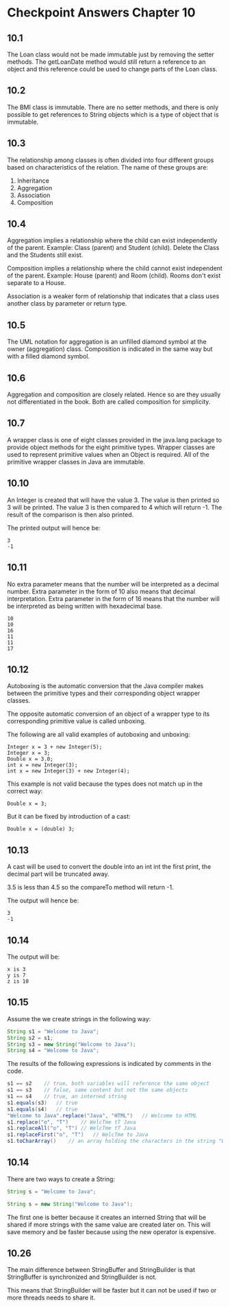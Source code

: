 # Checkpoint Answers Chapter 10 #
## 10.1 ##
The Loan class would not be made immutable just by removing the setter methods. The getLoanDate method would still return a reference to an object and this reference could be used to change parts of the Loan class.  

## 10.2 ##
The BMI class is immutable. There are no setter methods, and there is only possible to get references to String objects which is a type of object that is immutable.

## 10.3 ##
The relationship among classes is often divided into four different groups based on characteristics of the relation. The name of these groups are:  
1. Inheritance  
2. Aggregation  
3. Association  
4. Composition  

## 10.4 ##
Aggregation implies a relationship where the child can exist independently of the parent. Example: Class (parent) and Student (child). Delete the Class and the Students still exist.  

Composition implies a relationship where the child cannot exist independent of the parent. Example: House (parent) and Room (child). Rooms don't exist separate to a House.  

Association is a weaker form of relationship that indicates that a class uses another class by parameter or return type.  

## 10.5 ##
The UML notation for aggregation is an unfilled diamond symbol at the owner (aggregation) class. Composition is indicated in the same way but with a filled diamond symbol.  

## 10.6 ##
Aggregation and composition are closely related. Hence so are they usually not differentiated in the book. Both are called composition for simplicity.  

## 10.7 ##
A wrapper class is one of eight classes provided in the java.lang package to provide object methods for the eight primitive types. Wrapper classes are used to represent primitive values when an Object is required. All of the primitive wrapper classes in Java are immutable.  

## 10.10 ##
An Integer is created that will have the value 3. The value is then printed so 3 will be printed. The value 3 is then compared to 4 which will return -1. The result of the comparison is then also printed.  

The printed output will hence be:  
```  
3  
-1  
```
  
## 10.11 ##
No extra parameter means that the number will be interpreted as a decimal number. Extra parameter in the form of 10 also means that decimal interpretation. Extra parameter in the form of 16 means that the number will be interpreted as being written with hexadecimal base.  
```   
10  
10  
16  
11  
11  
17  
```  

## 10.12 ##
Autoboxing is the automatic conversion that the Java compiler makes between the primitive types and their corresponding object wrapper classes. 

The opposite automatic conversion of an object of a wrapper type to its corresponding primitive value is called unboxing.

The following are all valid examples of autoboxing and unboxing:  
```  
Integer x = 3 + new Integer(5);
Integer x = 3;
Double x = 3.0;  
int x = new Integer(3);
int x = new Integer(3) + new Integer(4);
```  
This example is not valid because the types does not match up in the correct way:    
```  
Double x = 3;  
```  
But it can be fixed by introduction of a cast:  
```  
Double x = (double) 3;   
```  

## 10.13 ##
A cast will be used to convert the double into an int int the first print, the decimal part will be truncated away.

3.5 is less than 4.5 so the compareTo method will return -1.

The output will hence be:  
```  
3  
-1  
```

## 10.14 ##
The output will be:  
```  
x is 3  
y is 7  
z is 10  
```  

## 10.15 ##
Assume the we create strings in the following way:  
```Java  
String s1 = "Welcome to Java";  
String s2 = s1;  
String s3 = new String("Welcome to Java");  
String s4 = "Welcome to Java";  
```  
The results of the following expressions is indicated by comments in the code.  
```Java  
s1 == s2	// true, both variables will reference the same object  
s1 == s3	// false, same content but not the same objects  
s1 == s4	// true, an interned string
s1.equals(s3)	// true
s1.equals(s4)	// true
"Welcome to Java".replace("Java", "HTML")	// Welcome to HTML
s1.replace("o", "T")	// WelcTme tT Java
s1.replaceAll("o", "T")	// WelcTme tT Java
s1.replaceFirst("o", "T")	// WelcTme to Java
s1.toCharArray()	// an array holding the characters in the string "Welcome to Java"
```  

## 10.14 ##
There are two ways to create a String:  
```Java  
String s = "Welcome to Java";
```
```Java  
String s = new String("Welcome to Java");
```  
The first one is better because it creates an interned String that will be shared if more strings with the same value are created later on. This will save memory and be faster because using the new operator is expensive.  

## 10.26 ##
The main difference between StringBuffer and StringBuilder is that StringBuffer is synchronized and StringBuilder is not.   

This means that StringBuilder will be faster but it can not be used if two or more threads needs to share it.  


